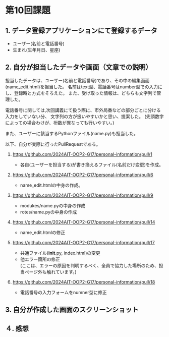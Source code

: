 # 第10回課題

## 1. データ登録アプリケーションにて登録するデータ
<!-- 自分の担当分だけでなく、グループ全体のデータを書いてください。
メンバー全員が同じ内容になるはずです。 -->
- ユーザー(名前と電話番号)
- 生まれ(生年月日、星座)


## 2. 自分が担当したデータや画面（文章での説明）
<!-- データの形式やデータ型、登録画面での詳細に書いてください。 -->
担当したデータは、ユーザー(名前と電話番号)であり、その中の編集画面(name_edit.html)を担当した。
名前はtext型、電話番号はnumber型での入力にし、登録時と方式をそろえた。
また、受け取った情報は、どちらも文字列で管理した。

電話番号に関しては,次回講義にて扱う際に、市外局番などの部分ごとに分ける入力をしていない分、
文字列の方が扱いやすいかと思い、提案した。
(先頭数字によっての場合わけが、桁数が異なっても行いやすい。)

また、ユーザーに該当するPythonファイル(name.py)も担当した。


以下、自分が実際に行ったPullRequestである。
1. https://github.com/2024AIT-OOP2-G17/personal-information/pull/1
   - 各自(ユーザーを担当する)が書き換えるファイル(名前だけ変更)を作成。

3. https://github.com/2024AIT-OOP2-G17/personal-information/pull/6
   - name_edit.htmlの中身の作成。

4. https://github.com/2024AIT-OOP2-G17/personal-information/pull/9
   - modukes/name.pyの中身の作成
   - rotes/name.pyの中身の作成

5. https://github.com/2024AIT-OOP2-G17/personal-information/pull/14
   - name_edit.htmlの修正

6. https://github.com/2024AIT-OOP2-G17/personal-information/pull/17
   - 共通ファイル(__init__.py, index.html)の変更
   - 他エラー箇所の修正  
  (ここは、エラーの原因を判明するべく、全員で協力した場所のため、担当ページ外も触れています。)

7. https://github.com/2024AIT-OOP2-G17/personal-information/pull/18
   - 電話番号の入力フォームをnumner型に修正

## 3. 自分が作成した画面のスクリーンショット
<!-- 画像のリンクは文章中にMarkdown形式で ![](画像ファイル名) として書き、提出は画像ファイルを別途添付してください -->




## ４. 感想

<!-- 次に活かせる反省等をここに書いておきましょう -->


